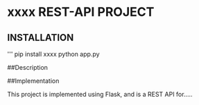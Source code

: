 # xxxx REST-API PROJECT

## INSTALLATION

'''
pip install xxxx
python app.py


##Description


##Implementation

This project is implemented using Flask, and is a REST API for.....

